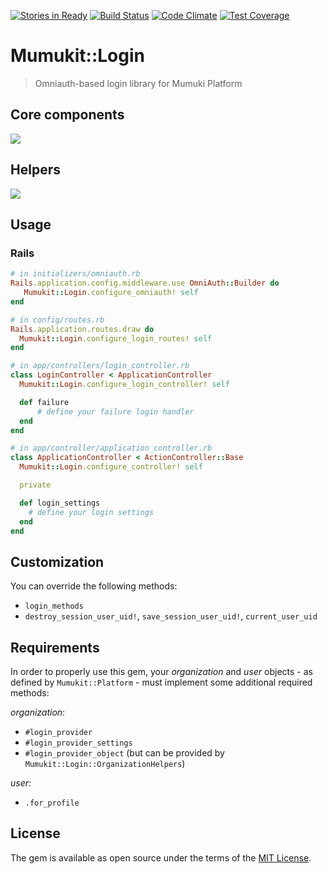 [![Stories in Ready](https://badge.waffle.io/mumuki/mumukit-login.png?label=ready&title=Ready)](https://waffle.io/mumuki/mumukit-login)
[![Build Status](https://travis-ci.org/mumuki/mumukit-login.svg?branch=master)](https://travis-ci.org/mumuki/mumukit-login)
[![Code Climate](https://codeclimate.com/github/mumuki/mumukit-login/badges/gpa.svg)](https://codeclimate.com/github/mumuki/mumukit-login)
[![Test Coverage](https://codeclimate.com/github/mumuki/mumukit-login/badges/coverage.svg)](https://codeclimate.com/github/mumuki/mumukit-login)

# Mumukit::Login

> Omniauth-based login library for Mumuki Platform

## Core components

![](http://www.plantuml.com/plantuml/png/dL5B3e903DtFARW0nWCO4pznfT702IPGiM6OciwW2_NkYW65SJ3efek-J_lQH4bZWarPb3dQDMMedoK6Qr5d9hW8SHCY-M1j6HyrWXGP4ajS4xzImcd7Oa7QCYa5x1lmHZtMBJ1CwQmTvnNB0ix4kH2eBV1U9k0dzEPR4HSrA3xwlfaxfXEcZoo3sAtiW_YTfpWRlR9ChgFG7pEIgCpFgXYrj2pxZjWazlpd1KskeUFUG7Dfm2-ga4herotX18gEpk66QMDPg3zaiz8UndS0)

<!--

@startuml
class MumukitLoginLoginSettings {

}

class MumukitLoginOriginRedirector {

}

MumukitLoginOriginRedirector -> MumukitLoginController

class MumukitLoginController {

}

MumukitLoginController -down-> MumukitLoginFramework

interface MumukitLoginFramework {

}

class MumukitLoginForm {

}


MumukitLoginForm -down-> MumukitLoginProvider
MumukitLoginForm -down-> MumukitLoginController
MumukitLoginForm -down-> MumukitLoginLoginSettings

MumukitLoginFramework <|.- MumukitLoginFrameworkRails
MumukitLoginFramework <|.- MumukitLoginFrameworkSinatra

interface MumukitLoginProvider {

}

MumukitLoginProvider <|-.- MumukitLoginProviderBase

MumukitLoginProviderBase <|-- MumukitLoginProviderDeveloper
MumukitLoginProviderBase <|-- MumukitLoginProviderSaml
MumukitLoginProviderBase <|-- MumukitLoginProviderAuth0
@enduml

-->

## Helpers

![](http://www.plantuml.com/plantuml/png/Iyv9B2vMy2tDBStEBF79Jy_CSomjoKZDAybCJYp9pC_pICqfI2qgLgZcKb0eoyzCKKX4IASgQcW2XPFoytCKaakBYe32yQN5gKNsOE5G80j562XQ2m00)

## Usage

### Rails

```ruby
# in initializers/omniauth.rb
Rails.application.config.middleware.use OmniAuth::Builder do
   Mumukit::Login.configure_omniauth! self
end

# in config/routes.rb
Rails.application.routes.draw do
  Mumukit::Login.configure_login_routes! self
end

# in app/controllers/login_controller.rb
class LoginController < ApplicationController
  Mumukit::Login.configure_login_controller! self

  def failure
      # define your failure login handler
  end
end

# in app/controller/application_controller.rb
class ApplicationController < ActionController::Base
  Mumukit::Login.configure_controller! self

  private

  def login_settings
    # define your login settings
  end
end
```

## Customization

You can override the following methods:

* `login_methods`
* `destroy_session_user_uid!`, `save_session_user_uid!`, `current_user_uid`


## Requirements

In order to properly use this gem, your _organization_ and _user_ objects - as defined by `Mumukit::Platform` - must implement some additional required methods:

_organization_:
  * `#login_provider`
  * `#login_provider_settings`
  * `#login_provider_object` (but can be provided by `Mumukit::Login::OrganizationHelpers`)

_user_:
  * `.for_profile`


## License

The gem is available as open source under the terms of the [MIT License](http://opensource.org/licenses/MIT).


